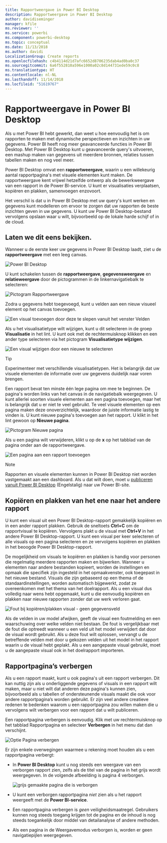```yaml
---
title: Rapportweergave in Power BI Desktop
description: Rapportweergave in Power BI Desktop
author: davidiseminger
manager: kfile
ms.reviewer: ''
ms.service: powerbi
ms.component: powerbi-desktop
ms.topic: conceptual
ms.date: 11/13/2018
ms.author: davidi
LocalizationGroup: Create reports
ms.openlocfilehash: c4b4114d21d7afc6652d8706235dab4ad0ba0c37
ms.sourcegitcommit: 6a6f552810a596e1000a02c8d144731ede59c0c8
ms.translationtype: HT
ms.contentlocale: nl-NL
ms.lasthandoff: 11/14/2018
ms.locfileid: "51619767"
---
```

# <a name="report-view-in-power-bi-desktop"></a>Rapportweergave in Power BI Desktop
Als u met Power BI hebt gewerkt, dan weet u hoe eenvoudig het is om rapporten te maken met dynamische perspectieven en inzichten in uw gegevens. Power BI heeft nog meer geavanceerde functies in Power BI Desktop. Met Power BI Desktop kunt u geavanceerde query's uitvoeren, een mashup maken van gegevens uit meerdere bronnen, relaties tussen tabellen maken en nog veel meer.

Power BI Desktop omvat een **rapportweergave**, waarin u een willekeurig aantal rapportpagina's met visuele elementen kunt maken. De rapportweergave kent vrijwel hetzelfde ontwerp als de bewerkweergave van een rapport in de Power BI-service. U kunt er visualisaties verplaatsen, kopiëren en plakken, samenvoegen enzovoort.

Het verschil is dat u in Power BI Desktop met uw query's kunt werken en gegevens kunt modelleren om ervoor te zorgen dat uw rapporten de beste inzichten geven in uw gegevens. U kunt uw Power BI Desktop-bestand vervolgens opslaan waar u wilt, bijvoorbeeld op de lokale harde schijf of in de cloud.

## <a name="lets-take-a-look"></a>Laten we dit eens bekijken.
Wanneer u de eerste keer uw gegevens in Power BI Desktop laadt, ziet u de **rapportweergave** met een leeg canvas.

![Power BI Desktop](media/desktop-report-view/pbi_reportviewinpbidesigner_reportview.png)

U kunt schakelen tussen de **rapportweergave**, **gegevensweergave** en **relatieweergave** door de pictogrammen in de linkernavigatiebalk te selecteren:

![Pictogram Rapportweergave](media/desktop-report-view/pbi_reportviewinpbidesigner_changeview.png)

Zodra u gegevens hebt toegevoegd, kunt u velden aan een nieuw visueel element op het canvas toevoegen.

![Een visual toevoegen door deze te slepen vanuit het venster Velden](media/desktop-report-view/pbid_reportview_addvis.gif)

Als u het visualisatietype wilt wijzigen, kunt u dit selecteren in de groep **Visualisatie** in het lint. U kunt ook met de rechtermuisknop klikken en een ander type selecteren via het pictogram **Visualisatietype wijzigen**.

![Een visual wijzigen door een nieuwe te selecteren](media/desktop-report-view/pbid_reportview_changevis.gif)

> [!TIP]
> Experimenteer met verschillende visualisatietypen. Het is belangrijk dat uw visuele elementen de informatie over uw gegevens duidelijk naar voren brengen.

Een rapport bevat ten minste één lege pagina om mee te beginnen. De pagina's worden links van het canvas in de navigatiebalk weergegeven. U kunt allerlei soorten visuele elementen aan een pagina toevoegen, maar het is belangrijk dat u er niet te veel gebruikt. Te veel visuele elementen op een pagina maken deze onoverzichtelijk, waardoor de juiste informatie lastig te vinden is. U kunt nieuwe pagina's toevoegen aan het rapport. U klikt in het lint gewoon op **Nieuwe pagina**.

![Pictogram Nieuwe pagina](media/desktop-report-view/pbidesignerreportviewnewpage.png)

Als u een pagina wilt verwijderen, klikt u op de **x** op het tabblad van de pagina onder aan de rapportweergave.

![Een pagina aan een rapport toevoegen](media/desktop-report-view/pbi_reportviewinpbidesigner_deletepage.png)

> [!NOTE]
> Rapporten en visuele elementen kunnen in Power BI Desktop niet worden vastgemaakt aan een dashboard. Als u dat wilt doen, moet u [publiceren vanuit Power BI Desktop](desktop-upload-desktop-files.md) (Engelstalig) naar uw Power BI-site.

## <a name="copy-and-paste-between-reports"></a>Kopiëren en plakken van het ene naar het andere rapport

U kunt een visual uit een Power BI Desktop-rapport gemakkelijk kopiëren en in een ander rapport plakken. Gebruik de sneltoets **Ctrl+C** om de rapportvisual te kopiëren. Vervolgens plakt u de visual met **Ctrl+V** in het andere Power BI Desktop-rapport. U kunt een visual per keer selecteren of alle visuals op een pagina selecteren en ze vervolgens kopiëren en plakken in het beoogde Power BI Desktop-rapport. 

De mogelijkheid om visuals te kopiëren en plakken is handig voor personen die regelmatig meerdere rapporten maken en bijwerken. Wanneer u elementen naar andere bestanden kopieert, worden de instellingen en opmaak die specifiek zijn ingesteld in het opmaakvenster, ook toegepast in het nieuwe bestand. Visuals die zijn gebaseerd op een thema of de standaardinstellingen, worden automatisch bijgewerkt, zodat ze overeenkomen met het thema van het doelrapport. Als u een visual dus volledig naar wens hebt opgemaakt, kunt u die eenvoudig kopiëren en plakken naar nieuwe rapporten zonder dat uw werk verloren gaat.

![Fout bij kopiëren/plakken visual - geen gegevensveld](media/desktop-report-view/report-view_05.png)

Als de velden in uw model afwijken, geeft de visual een foutmelding en een waarschuwing over welke velden niet bestaan. De fout is vergelijkbaar met de fout die optreedt wanneer u een veld uit het model verwijdert dat door de visual wordt gebruikt. Als u deze fout wilt oplossen, vervangt u de betreffende velden met door u gekozen velden uit het model in het rapport waarin u de visual hebt geplakt. Als u een aangepaste visual gebruikt, moet u de aangepaste visual ook in het doelrapport importeren.




## <a name="hide-report-pages"></a>Rapportpagina’s verbergen

Als u een rapport maakt, kunt u ook pagina's uit een rapport verbergen. Dit kan nuttig zijn als u onderliggende gegevens of visuals in een rapport wilt maken, maar u niet wilt dat anderen deze pagina's kunnen zien, bijvoorbeeld als u tabellen of ondersteunende visuals maakt die ook voor andere rapportpagina’s worden gebruikt. Er zijn veel andere creatieve redenen te bedenken waarom u een rapportpagina zou willen maken die u vervolgens wilt verbergen voor een rapport dat u wilt publiceren. 

Een rapportpagina verbergen is eenvoudig. Klik met uw rechtermuisknop op het tabblad Rapportpagina en selecteer **Verbergen** in het menu dat dan verschijnt.

![Optie Pagina verbergen](media/desktop-report-view/report-view_05.png)

Er zijn enkele overwegingen waarmee u rekening moet houden als u een rapportpagina verbergt:

* In **Power BI Desktop** kunt u nog steeds een weergave van een verborgen rapport zien, zelfs als de titel van de pagina in het grijs wordt weergegeven. In de volgende afbeelding is pagina 4 verborgen.

    ![grijs gemaakte pagina die is verborgen](media/desktop-report-view/report-view_06.png)

* U kunt een verborgen rapportpagina *niet* zien als u het rapport weergeeft met de **Power BI-service**.

* Een rapportpagina verbergen is *geen* veiligheidsmaatregel. Gebruikers kunnen nog steeds toegang krijgen tot de pagina en de inhoud is nog steeds toegankelijk door middel van detailanalyse of andere methoden.

* Als een pagina in de Weergavemodus verborgen is, worden er geen navigatiepijlen weergegeven.

